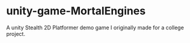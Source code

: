 # unity-game-MortalEngines
A unity Stealth 2D Platformer demo game I originally made for a college project.
